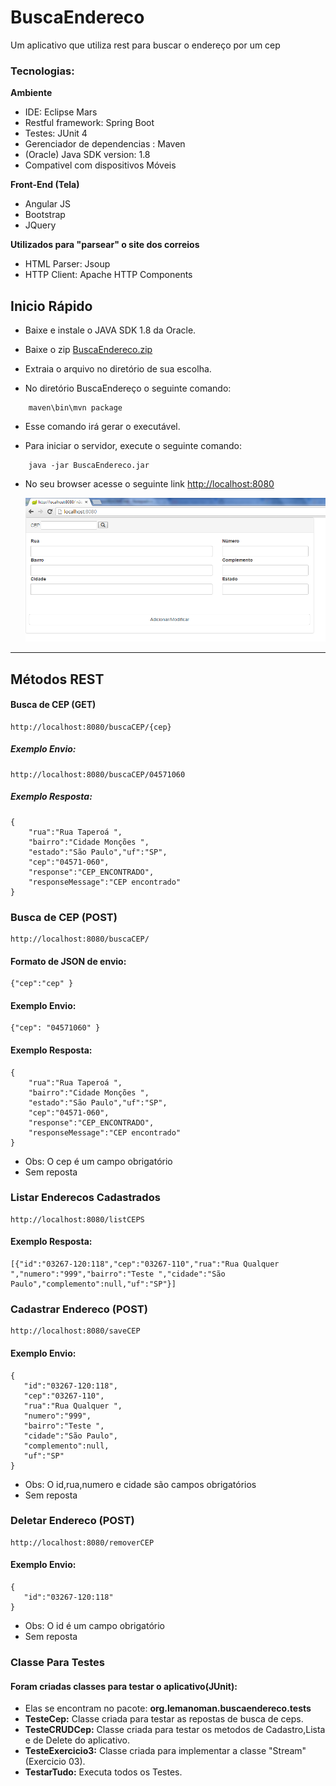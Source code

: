 # BuscaEndereco #
Um aplicativo que utiliza rest para buscar o endereço por um cep

### Tecnologias:

<b>Ambiente</b>
- IDE: Eclipse Mars
- Restful framework: Spring Boot
- Testes: JUnit 4
- Gerenciador de dependencias : Maven
- (Oracle) Java SDK version: 1.8
- Compativel com dispositivos Móveis

<b>Front-End (Tela) </b>
- Angular JS 
- Bootstrap
- JQuery


<b>Utilizados para "parsear" o site dos correios</b>
- HTML Parser: Jsoup
- HTTP Client: Apache HTTP Components
  

## Inicio Rápido

- Baixe e instale o JAVA SDK 1.8 da Oracle.

- Baixe o zip [BuscaEndereco.zip](https://github.com/dofun12/BuscaEndereco/blob/master/BuscaEndereco.zip?raw=true)

- Extraia o arquivo no diretório de sua escolha.

- No diretório BuscaEndereço o seguinte comando:

```
	maven\bin\mvn package
```	
- Esse comando irá gerar o executável.

- Para iniciar o servidor, execute o seguinte comando:

```
	java -jar BuscaEndereco.jar
```	

- No seu browser acesse o seguinte link [http://localhost:8080](http://localhost:8080) 

  ![Alt text](https://github.com/dofun12/BuscaEndereco/raw/master/images/buscaendereco_homepage.PNG?raw=true "BuscaEndereco Home Page")

---

## Métodos REST

#### Busca de CEP (GET)
```
http://localhost:8080/buscaCEP/{cep}
```
##### Exemplo Envio: 
```
http://localhost:8080/buscaCEP/04571060
```
##### Exemplo Resposta: 
```
{
	"rua":"Rua Taperoá ",
	"bairro":"Cidade Monções ",
	"estado":"São Paulo","uf":"SP",
	"cep":"04571-060",
	"response":"CEP_ENCONTRADO",
	"responseMessage":"CEP encontrado"
}
```

### Busca de CEP (POST)
```
http://localhost:8080/buscaCEP/
```

#### Formato de JSON de envio: 
```
{"cep":"cep" }
```

#### Exemplo Envio:
```
{"cep": "04571060" }
```
#### Exemplo Resposta:
```
{
	"rua":"Rua Taperoá ",
	"bairro":"Cidade Monções ",
	"estado":"São Paulo","uf":"SP",
	"cep":"04571-060",
	"response":"CEP_ENCONTRADO",
	"responseMessage":"CEP encontrado"
}
```
- Obs: O cep é um campo obrigatório
- Sem reposta

### Listar Enderecos Cadastrados
```
http://localhost:8080/listCEPS
```
#### Exemplo Resposta:
```
[{"id":"03267-120:118","cep":"03267-110","rua":"Rua Qualquer ","numero":"999","bairro":"Teste ","cidade":"São Paulo","complemento":null,"uf":"SP"}]
```

### Cadastrar Endereco (POST)
```
http://localhost:8080/saveCEP
```
#### Exemplo Envio:
```
{  
   "id":"03267-120:118",
   "cep":"03267-110",
   "rua":"Rua Qualquer ",
   "numero":"999",
   "bairro":"Teste ",
   "cidade":"São Paulo",
   "complemento":null,
   "uf":"SP"
}
```
- Obs: O id,rua,numero e cidade são campos obrigatórios
- Sem reposta

### Deletar Endereco (POST)
```
http://localhost:8080/removerCEP
```
#### Exemplo Envio:
```
{  
   "id":"03267-120:118"
}
```
- Obs: O id é um campo obrigatório
- Sem reposta

### Classe Para Testes

#### Foram criadas classes para testar o aplicativo(JUnit):
- Elas se encontram no pacote: <b>org.lemanoman.buscaendereco.tests</b>
- <b>TesteCep:</b> Classe criada para testar as repostas de busca de ceps.
- <b>TesteCRUDCep:</b> Classe criada para testar os metodos de Cadastro,Lista e de Delete do aplicativo.
- <b>TesteExercicio3:</b> Classe criada para implementar a classe "Stream" (Exercicio 03).
- <b>TestarTudo:</b> Executa todos os Testes.





